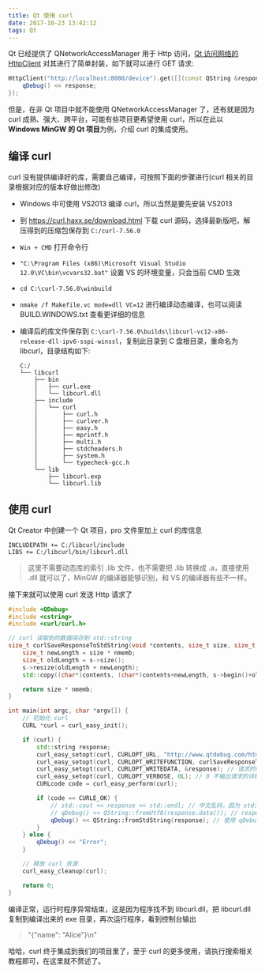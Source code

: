 ```yaml
---
title: Qt 使用 curl
date: 2017-10-23 13:42:12
tags: Qt
---
```


Qt 已经提供了 QNetworkAccessManager 用于 Http 访问，[Qt 访问网络的 HttpClient](http://qtdebug.com/qt-httpclient/) 对其进行了简单封装，如下就可以进行 GET 请求:

```cpp
HttpClient("http://localhost:8080/device").get([](const QString &response) {
    qDebug() << response;
});
```

但是，在非 Qt 项目中就不能使用 QNetworkAccessManager 了，还有就是因为 curl 成熟、强大、跨平台，可能有些项目更希望使用 curl，所以在此以 **Windows MinGW 的 Qt 项目**为例，介绍 curl 的集成使用。<!--more-->

## 编译 curl

curl 没有提供编译好的库，需要自己编译，可按照下面的步骤进行(curl 相关的目录根据对应的版本好做出修改)

* Windows 中可使用 VS2013 编译 curl，所以当然是要先安装 VS2013

* 到 <https://curl.haxx.se/download.html> 下载 curl 源码，选择最新版吧，解压得到的压缩包保存到 `C:/curl-7.56.0`

* `Win + CMD` 打开命令行

* `"C:\Program Files (x86)\Microsoft Visual Studio 12.0\VC\bin\vcvars32.bat"` 设置 VS 的环境变量，只会当前 CMD 生效

* `cd C:\curl-7.56.0\winbuild`

* `nmake /f Makefile.vc mode=dll VC=12` 进行编译动态编译，也可以阅读 BUILD.WINDOWS.txt 查看更详细的信息

* 编译后的库文件保存到 `C:\curl-7.56.0\builds\libcurl-vc12-x86-release-dll-ipv6-sspi-winssl`，复制此目录到 C 盘根目录，重命名为 libcurl，目录结构如下:

  ```
  C:/
  └── libcurl
      ├── bin
      │   ├── curl.exe
      │   └── libcurl.dll
      ├── include
      │   └── curl
      │       ├── curl.h
      │       ├── curlver.h
      │       ├── easy.h
      │       ├── mprintf.h
      │       ├── multi.h
      │       ├── stdcheaders.h
      │       ├── system.h
      │       └── typecheck-gcc.h
      └── lib
          ├── libcurl.exp
          └── libcurl.lib
  ```

## 使用 curl

Qt Creator 中创建一个 Qt 项目，pro 文件里加上 curl 的库信息

```
INCLUDEPATH += C:/libcurl/include
LIBS += C:/libcurl/bin/libcurl.dll
```

> 这里不需要动态库的索引 .lib 文件，也不需要把 .lib 转换成 .a，直接使用 .dll 就可以了，MinGW 的编译器能够识别，和 VS 的编译器有些不一样。

接下来就可以使用 curl 发送 Http 请求了

```cpp
#include <QDebug>
#include <cstring>
#include <curl/curl.h>

// curl 读取到的数据保存到 std::string
size_t curlSaveResponseToStdString(void *contents, size_t size, size_t nmemb, std::string *s) {
    size_t newLength = size * nmemb;
    size_t oldLength = s->size();
    s->resize(oldLength + newLength);
    std::copy((char*)contents, (char*)contents+newLength, s->begin()+oldLength);

    return size * nmemb;
}

int main(int argc, char *argv[]) {
    // 初始化 curl
    CURL *curl = curl_easy_init();

    if (curl) {
        std::string response;
        curl_easy_setopt(curl, CURLOPT_URL, "http://www.qtdebug.com/html/data.json"); // 设置要访问的网址
        curl_easy_setopt(curl, CURLOPT_WRITEFUNCTION, curlSaveResponseToStdString); // 告诉 curl 保存响应到 string 中
        curl_easy_setopt(curl, CURLOPT_WRITEDATA, &response); // 请求的响应保存到变量 response 中
        curl_easy_setopt(curl, CURLOPT_VERBOSE, 0L); // 0 不输出请求的详细信息，1 输出
        CURLcode code = curl_easy_perform(curl);

        if (code == CURLE_OK) {
            // std::cout << response << std::endl; // 中文乱码，因为 std::string 对中文的支持不好
            // qDebug() << QString::fromUtf8(response.data()); // response.data() 返回的是 UTF-8 的字节数据
            qDebug() << QString::fromStdString(response); // 使用 qDebug() 输出，UTF-8 的中文不会乱码
        }
    } else {
        qDebug() << "Error";
    }

    // 释放 curl 资源
    curl_easy_cleanup(curl);

    return 0;
}
```

编译正常，运行时程序异常结束，这是因为程序找不到 libcurl.dll，把 libcurl.dll 复制到编译出来的 exe 目录，再次运行程序，看到控制台输出

> "{\"name\": \"Alice\"}\n"

哈哈，curl 终于集成到我们的项目里了，至于 curl 的更多使用，请执行搜索相关教程即可，在这里就不赘述了。